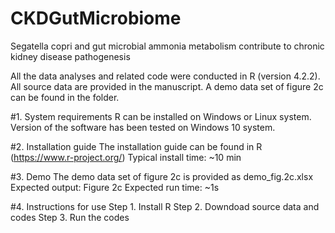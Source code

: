 # CKDGutMicrobiome
Segatella copri and gut microbial ammonia metabolism contribute to chronic kidney disease pathogenesis

All the data analyses and related code were conducted in R (version 4.2.2). 
All source data are provided in the manuscript. A demo data set of figure 2c can be found in the folder.

#1. System requirements
R can be installed on Windows or Linux system.
Version of the software has been tested on Windows 10 system.

#2. Installation guide
The installation guide can be found in R (https://www.r-project.org/)
Typical install time: ~10 min

#3. Demo
The demo data set of figure 2c is provided as demo_fig.2c.xlsx
Expected output: Figure 2c
Expected run time: ~1s

#4. Instructions for use
Step 1. Install R
Step 2. Downdoad source data and codes
Step 3. Run the codes 


